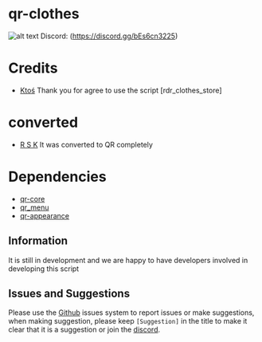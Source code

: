 # qr-clothes


![alt text](https://i.imgur.com/XwI6mJH.jpeg)
Discord: (https://discord.gg/bEs6cn3225)

# Credits

* [Ktoś](https://github.com/Ktos93) Thank you for agree to use the script [rdr_clothes_store]

# converted

* [R S K](https://github.com/mn9-29) It was converted to QR completely

# Dependencies

* [qr-core](https://github.com/QRCore-RedM-Re/qr-core)
* [qr_menu](https://github.com/QRCore-RedM-Re/qr_menu)
* [qr-appearance](https://github.com/QRCore-RedM-Re/qr-appearance)

## Information

It is still in development and we are happy to have developers involved in developing this script

## Issues and Suggestions
Please use the [Github](https://github.com/QRCore-RedM-Re) issues system to report issues or make suggestions, when making suggestion, please keep `[Suggestion]` in the title to make it clear that it is a suggestion or join the 
[discord](https://discord.gg/bEs6cn3225).
